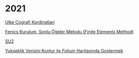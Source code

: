 # 2021

[Ulke Cografi Kordinatlari](01/ulke-kordinatlari.md)

[Fenics Kurulum, Sonlu Öğeler Metodu (Finite Elements Method)](07/fenics-sonlu-ogeler-finite-elements.md)

[SU2](10/su2.md)

[Yukseklik Verisini Kontur ile Folium Haritasinda Gostermek](11/yukseklik-kontur-folium-harita.md)

